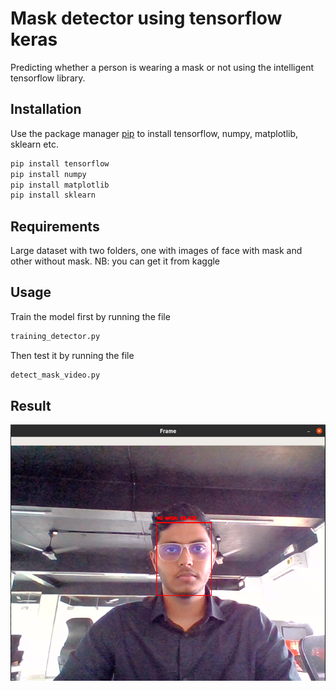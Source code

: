 # Mask detector using tensorflow keras

Predicting whether a person is wearing a mask or not using the intelligent tensorflow library.

## Installation

Use the package manager [pip](https://pip.pypa.io/en/stable/) to install tensorflow, numpy, matplotlib, sklearn etc.

```bash
pip install tensorflow
pip install numpy
pip install matplotlib
pip install sklearn
```

## Requirements
Large dataset with two folders, one with images of face with mask and other without mask.
NB: you can get it from kaggle

## Usage

Train the model first by running the file
```bash
training_detector.py
```
Then test it by running the file
```bash
detect_mask_video.py
```
## Result

![nomask](https://github.com/shezin888/Mask-detector/blob/master/without_mask.png?raw=true)

